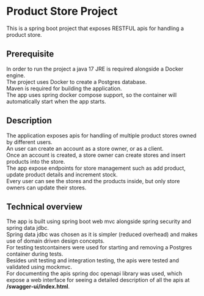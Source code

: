 # Product Store Project

This is a spring boot project that exposes RESTFUL apis for
handling a product store.

## Prerequisite

In order to run the project a java 17 JRE is required alongside a Docker engine.  
The project uses Docker to create a Postgres database.  
Maven is required for building the application.  
The app uses spring docker compose support, so the container will automatically start when the app starts.

## Description

The application exposes apis for handling of multiple product stores owned by different users.  
An user can create an account as a store owner, or as a client.  
Once an account is created, a store owner can create stores and insert products into the store.  
The app expose endpoints for store management such as add product, update product details and increment stock.  
Every user can see the stores and the products inside, but only store owners can update their stores.

## Technical overview

The app is built using spring boot web mvc alongside spring security and spring data jdbc.  
Spring data jdbc was chosen as it is simpler (reduced overhead) and makes use of domain driven design concepts.  
For testing testcontainers were used for starting and removing a Postgres container during tests.  
Besides unit testing and integration testing, the apis were tested and validated using mockmvc.  
For documenting the apis spring doc openapi library was used, which expose a web interface
for seeing a detailed description of all the apis at **/swagger-ui/index.html**.


